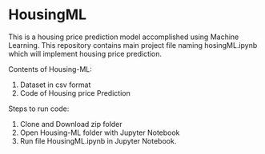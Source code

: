 # HousingML
This is a housing price prediction model accomplished using Machine Learning. This repository contains main project file naming hosingML.ipynb which will implement housing price prediction.
 
 Contents of Housing-ML:
 1. Dataset in csv format
 2. Code of Housing price Prediction
 
Steps to run code:
1. Clone and Download zip folder
2. Open Housing-ML folder with Jupyter Notebook
3. Run file HousingML.ipynb in Jupyter Notebook.
